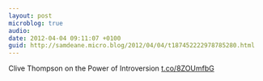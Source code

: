 ```yaml
---
layout: post
microblog: true
audio: 
date: 2012-04-04 09:11:07 +0100
guid: http://samdeane.micro.blog/2012/04/04/t187452222978785280.html
---
```

Clive Thompson on the Power of Introversion [t.co/8ZOUmfbG](http://t.co/8ZOUmfbG)
